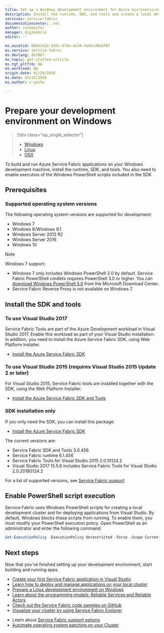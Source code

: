```yaml
---
title: Set up a Windows development environment for Azure microservices | Azure
description: Install the runtime, SDK, and tools and create a local development cluster. After completing this setup, you will be ready to build applications on Windows.
services: service-fabric
documentationcenter: .net
author: rockboyfor
manager: digimobile
editor: ''

ms.assetid: b94e2d2e-435c-474a-ae34-4adecd0e6f8f
ms.service: service-fabric
ms.devlang: dotNet
ms.topic: get-started-article
ms.tgt_pltfrm: NA
ms.workload: NA
origin.date: 01/29/2018
ms.date: 03/12/2018
ms.author: v-yeche

---
```

# Prepare your development environment on Windows
> [!div class="op_single_selector"]
> * [Windows](service-fabric-get-started.md) 
> * [Linux](service-fabric-get-started-linux.md)
> * [OSX](service-fabric-get-started-mac.md)
> 
> 

 To build and run Azure Service Fabric applications on your Windows development machine, install the runtime, SDK, and tools. You also need to enable execution of the Windows PowerShell scripts included in the SDK.
<!-- Not Available on [Azure Service Fabric applications][1] -->

## Prerequisites
### Supported operating system versions
The following operating system versions are supported for development:

* Windows 7
* Windows 8/Windows 8.1
* Windows Server 2012 R2
* Windows Server 2016
* Windows 10

> [!NOTE]
> Windows 7 support:
> - Windows 7 only includes Windows PowerShell 2.0 by default. Service Fabric PowerShell cmdlets requires PowerShell 3.0 or higher. You can [download Windows PowerShell 5.0][powershell5-download] from the Microsoft Download Center.
> - Service Fabric Reverse Proxy is not available on Windows 7.
>

## Install the SDK and tools
### To use Visual Studio 2017
Service Fabric Tools are part of the Azure Development workload in Visual Studio 2017. Enable this workload as part of your Visual Studio installation.
In addition, you need to install the Azure Service Fabric SDK, using Web Platform Installer.

* [Install the Azure Service Fabric SDK][core-sdk]

### To use Visual Studio 2015 (requires Visual Studio 2015 Update 2 or later)
For Visual Studio 2015, Service Fabric tools are installed together with the SDK, using the Web Platform Installer:

* [Install the Azure Service Fabric SDK and Tools][full-bundle-vs2015]

### SDK installation only
If you only need the SDK, you can install this package:
* [Install the Azure Service Fabric SDK][core-sdk]

The current versions are:
* Service Fabric SDK and Tools 3.0.456
* Service Fabric runtime 6.1.456
* Service Fabric Tools for Visual Studio 2015 2.0.10124.2
* Visual Studio 2017 15.5.6 includes Service Fabric Tools for Visual Studio 2.0.20180124.2 

For a list of supported versions, see [Service Fabric support](service-fabric-support.md)

## Enable PowerShell script execution
Service Fabric uses Windows PowerShell scripts for creating a local development cluster and for deploying applications from Visual Studio. By default, Windows blocks these scripts from running. To enable them, you must modify your PowerShell execution policy. Open PowerShell as an administrator and enter the following command:

```powershell
Set-ExecutionPolicy -ExecutionPolicy Unrestricted -Force -Scope CurrentUser
```

## Next steps
Now that you've finished setting up your development environment, start building and running apps.

* [Create your first Service Fabric application in Visual Studio](service-fabric-create-your-first-application-in-visual-studio.md)
* [Learn how to deploy and manage applications on your local cluster](service-fabric-get-started-with-a-local-cluster.md)
* [Prepare a Linux development environment on Windows](service-fabric-local-linux-cluster-windows.md)
* [Learn about the programming models: Reliable Services and Reliable Actors](service-fabric-choose-framework.md)
* [Check out the Service Fabric code samples on GitHub](https://aka.ms/servicefabricsamples)
* [Visualize your cluster by using Service Fabric Explorer](service-fabric-visualizing-your-cluster.md)
<!-- Not Avaialble * [Follow the Service Fabric learning path to get a broad introduction to the platform](https://azure.microsoft.com/documentation/learning-paths/service-fabric/)-->
* Learn about [Service Fabric support options](service-fabric-support.md)
* [Automate operating system patching on your Cluster](service-fabric-patch-orchestration-application.md)

<!-- Not Available on [1]: https://www.azure.cn/home/features/service-fabric "Service Fabric campaign page" -->
[2]: http://go.microsoft.com/fwlink/?LinkId=517106 "VS RC"
[full-bundle-vs2015]:http://www.microsoft.com/web/handlers/webpi.ashx?command=getinstallerredirect&appid=MicrosoftAzure-ServiceFabric-VS2015 "VS 2015 WebPI link"
[full-bundle-dev15]:http://www.microsoft.com/web/handlers/webpi.ashx?command=getinstallerredirect&appid=MicrosoftAzure-ServiceFabric-Dev15 "Dev15 WebPI link"
[core-sdk]:http://www.microsoft.com/web/handlers/webpi.ashx?command=getinstallerredirect&appid=MicrosoftAzure-ServiceFabric-CoreSDK "Core SDK WebPI link"
[powershell5-download]:https://www.microsoft.com/download/details.aspx?id=50395

<!--Update_Description: update meta properties, wording update, update link -->